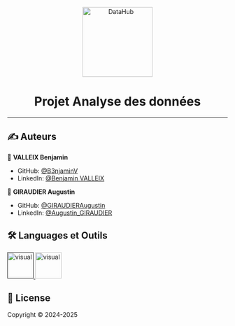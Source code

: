 <p align="center">
<img alt="DataHub" src="https://www.databricks.com/sites/default/files/2018/06/RStudio-Logo-All-Color-partners.png" height="160px" />
</p>
<h1 align="center"> Projet Analyse des données </h1>

---

## ✍️ Auteurs

👤 **VALLEIX Benjamin**

* GitHub: [@B3njaminV](https://github.com/B3njaminV)
* LinkedIn: [@Benjamin VALLEIX](https://www.linkedin.com/in/benjamin-valleix-27115719a)

👤 **GIRAUDIER Augustin**

* GitHub: [@GIRAUDIERAugustin](https://github.com/AugustinGiraudier)
* LinkedIn: [@Augustin_GIRAUDIER](https://fr.linkedin.com/in/augustin-giraudier)

## 🛠  Languages et Outils

<p>
    <a href="" target="_blank"> 
        <img src="https://www.vectorlogo.zone/logos/python/python-icon.svg" alt="visual" width="60" height="60"/>
    </a>
    <a href="/" target="_blank"> 
        <img src="https://upload.wikimedia.org/wikipedia/commons/thumb/1/1d/PyCharm_Icon.svg/512px-PyCharm_Icon.svg.png" alt="visual" width="60" height="60"/>
    </a>
</p>


## 📝 License

Copyright © 2024-2025
